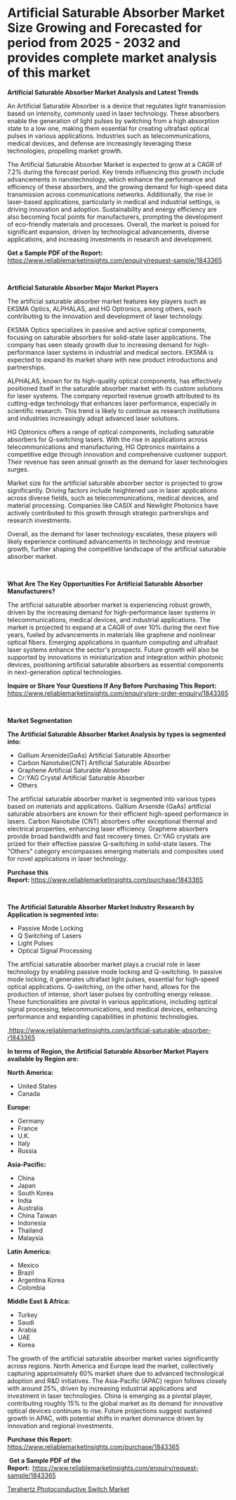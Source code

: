 <p><h1>Artificial Saturable Absorber Market Size Growing and Forecasted for period from 2025 - 2032 and provides complete market analysis of this market</h1></p><p><strong>Artificial Saturable Absorber Market Analysis and Latest Trends</strong></p>
<p><p>An Artificial Saturable Absorber is a device that regulates light transmission based on intensity, commonly used in laser technology. These absorbers enable the generation of light pulses by switching from a high absorption state to a low one, making them essential for creating ultrafast optical pulses in various applications. Industries such as telecommunications, medical devices, and defense are increasingly leveraging these technologies, propelling market growth.</p><p>The Artificial Saturable Absorber Market is expected to grow at a CAGR of 7.2% during the forecast period. Key trends influencing this growth include advancements in nanotechnology, which enhance the performance and efficiency of these absorbers, and the growing demand for high-speed data transmission across communications networks. Additionally, the rise in laser-based applications, particularly in medical and industrial settings, is driving innovation and adoption. Sustainability and energy efficiency are also becoming focal points for manufacturers, prompting the development of eco-friendly materials and processes. Overall, the market is poised for significant expansion, driven by technological advancements, diverse applications, and increasing investments in research and development.</p></p>
<p><strong>Get a Sample PDF of the Report:&nbsp;</strong> <a href="https://www.reliablemarketinsights.com/enquiry/request-sample/1843365?utm_campaign=3317&utm_medium=2&utm_source=Github&utm_content=ia&utm_term=06042025&utm_id=artificial-saturable-absorber">https://www.reliablemarketinsights.com/enquiry/request-sample/1843365</a></p>
<p>&nbsp;</p>
<p><strong>Artificial Saturable Absorber Major Market Players</strong></p>
<p><p>The artificial saturable absorber market features key players such as EKSMA Optics, ALPHALAS, and HG Optronics, among others, each contributing to the innovation and development of laser technology.</p><p>EKSMA Optics specializes in passive and active optical components, focusing on saturable absorbers for solid-state laser applications. The company has seen steady growth due to increasing demand for high-performance laser systems in industrial and medical sectors. EKSMA is expected to expand its market share with new product introductions and partnerships.</p><p>ALPHALAS, known for its high-quality optical components, has effectively positioned itself in the saturable absorber market with its custom solutions for laser systems. The company reported revenue growth attributed to its cutting-edge technology that enhances laser performance, especially in scientific research. This trend is likely to continue as research institutions and industries increasingly adopt advanced laser solutions.</p><p>HG Optronics offers a range of optical components, including saturable absorbers for Q-switching lasers. With the rise in applications across telecommunications and manufacturing, HG Optronics maintains a competitive edge through innovation and comprehensive customer support. Their revenue has seen annual growth as the demand for laser technologies surges.</p><p>Market size for the artificial saturable absorber sector is projected to grow significantly. Driving factors include heightened use in laser applications across diverse fields, such as telecommunications, medical devices, and material processing. Companies like CASIX and Newlight Photonics have actively contributed to this growth through strategic partnerships and research investments.</p><p>Overall, as the demand for laser technology escalates, these players will likely experience continued advancements in technology and revenue growth, further shaping the competitive landscape of the artificial saturable absorber market.</p></p>
<p>&nbsp;</p>
<p><strong>What Are The Key Opportunities For Artificial Saturable Absorber Manufacturers?</strong></p>
<p><p>The artificial saturable absorber market is experiencing robust growth, driven by the increasing demand for high-performance laser systems in telecommunications, medical devices, and industrial applications. The market is projected to expand at a CAGR of over 10% during the next five years, fueled by advancements in materials like graphene and nonlinear optical fibers. Emerging applications in quantum computing and ultrafast laser systems enhance the sector's prospects. Future growth will also be supported by innovations in miniaturization and integration within photonic devices, positioning artificial saturable absorbers as essential components in next-generation optical technologies.</p></p>
<p><strong>Inquire or Share Your Questions If Any Before Purchasing This Report:</strong> <a href="https://www.reliablemarketinsights.com/enquiry/pre-order-enquiry/1843365?utm_campaign=3317&utm_medium=2&utm_source=Github&utm_content=ia&utm_term=06042025&utm_id=artificial-saturable-absorber">https://www.reliablemarketinsights.com/enquiry/pre-order-enquiry/1843365</a></p>
<p>&nbsp;</p>
<p><strong>Market Segmentation</strong></p>
<p><strong>The Artificial Saturable Absorber Market Analysis by types is segmented into:</strong></p>
<p><ul><li>Gallium Arsenide(GaAs) Artificial Saturable Absorber</li><li>Carbon Nanotube(CNT) Artificial Saturable Absorber</li><li>Graphene Artificial Saturable Absorber</li><li>Cr:YAG Crystal Artificial Saturable Absorber</li><li>Others</li></ul></p>
<p><p>The artificial saturable absorber market is segmented into various types based on materials and applications. Gallium Arsenide (GaAs) artificial saturable absorbers are known for their efficient high-speed performance in lasers. Carbon Nanotube (CNT) absorbers offer exceptional thermal and electrical properties, enhancing laser efficiency. Graphene absorbers provide broad bandwidth and fast recovery times. Cr:YAG crystals are prized for their effective passive Q-switching in solid-state lasers. The "Others" category encompasses emerging materials and composites used for novel applications in laser technology.</p></p>
<p><strong>Purchase this Report:&nbsp;</strong><a href="https://www.reliablemarketinsights.com/purchase/1843365?utm_campaign=3317&utm_medium=2&utm_source=Github&utm_content=ia&utm_term=06042025&utm_id=artificial-saturable-absorber">https://www.reliablemarketinsights.com/purchase/1843365</a></p>
<p>&nbsp;</p>
<p><strong>The Artificial Saturable Absorber Market Industry Research by Application is segmented into:</strong></p>
<p><ul><li>Passive Mode Locking</li><li>Q Switching of Lasers</li><li>Light Pulses</li><li>Optical Signal Processing</li></ul></p>
<p><p>The artificial saturable absorber market plays a crucial role in laser technology by enabling passive mode locking and Q-switching. In passive mode locking, it generates ultrafast light pulses, essential for high-speed optical applications. Q-switching, on the other hand, allows for the production of intense, short laser pulses by controlling energy release. These functionalities are pivotal in various applications, including optical signal processing, telecommunications, and medical devices, enhancing performance and expanding capabilities in photonic technologies.</p></p>
<p><a href="https://www.reliablemarketinsights.com/artificial-saturable-absorber-r1843365?utm_campaign=3317&utm_medium=2&utm_source=Github&utm_content=ia&utm_term=06042025&utm_id=artificial-saturable-absorber">&nbsp;https://www.reliablemarketinsights.com/artificial-saturable-absorber-r1843365</a></p>
<p><strong>In terms of Region, the Artificial Saturable Absorber Market Players available by Region are:</strong></p>
<p>
    <p> <strong> North America: </strong>
        <ul>
            <li>United States</li>
            <li>Canada</li>
        </ul>
        </p> 
    <p> <strong> Europe: </strong>
        <ul>
            <li>Germany</li>
            <li>France</li>
            <li>U.K.</li>
            <li>Italy</li>
            <li>Russia</li>
        </ul>
        </p> 
    <p> <strong> Asia-Pacific: </strong>
        <ul>
            <li>China</li>
            <li>Japan</li>
            <li>South Korea</li>
            <li>India</li>
            <li>Australia</li>
            <li>China Taiwan</li>
            <li>Indonesia</li>
            <li>Thailand</li>
            <li>Malaysia</li>
        </ul>
        </p> 
    <p> <strong> Latin America: </strong>
        <ul>
            <li>Mexico</li>
            <li>Brazil</li>
            <li>Argentina Korea</li>
            <li>Colombia</li>
        </ul>
        </p> 
    <p> <strong> Middle East & Africa: </strong>
        <ul>
            <li>Turkey</li>
            <li>Saudi</li>
            <li>Arabia</li>
            <li>UAE</li>
            <li>Korea</li>
        </ul>
    </p>
    </p>
<p><p>The growth of the artificial saturable absorber market varies significantly across regions. North America and Europe lead the market, collectively capturing approximately 60% market share due to advanced technological adoption and R&D initiatives. The Asia-Pacific (APAC) region follows closely with around 25%, driven by increasing industrial applications and investment in laser technologies. China is emerging as a pivotal player, contributing roughly 15% to the global market as its demand for innovative optical devices continues to rise. Future projections suggest sustained growth in APAC, with potential shifts in market dominance driven by innovation and regional investments.</p></p>
<p><strong>Purchase this Report: </strong><a href="https://www.reliablemarketinsights.com/purchase/1843365?utm_campaign=3317&utm_medium=2&utm_source=Github&utm_content=ia&utm_term=06042025&utm_id=artificial-saturable-absorber">https://www.reliablemarketinsights.com/purchase/1843365</a></p>
<p>&nbsp;<strong>Get a Sample PDF of the Report:&nbsp;&nbsp;</strong><a href="https://www.reliablemarketinsights.com/enquiry/request-sample/1843365?utm_campaign=3317&utm_medium=2&utm_source=Github&utm_content=ia&utm_term=06042025&utm_id=artificial-saturable-absorber">https://www.reliablemarketinsights.com/enquiry/request-sample/1843365</a></p>
<p><strong></strong></p>
<p><p><a href="https://github.com/porstheftyux/Market-Research-Report-List-1/blob/main/terahertz-photoconductive-switch-market.md?utm_campaign=3317&utm_medium=2&utm_source=Github&utm_content=ia&utm_term=06042025&utm_id=artificial-saturable-absorber">Terahertz Photoconductive Switch Market</a></p></p>